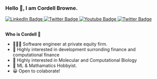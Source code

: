 
### Hello 👋, I am Cordell Browne.

<div id="badges">
  <a href="https://www.linkedin.com/in/cordell-browne-b51429184">
    <img src="https://img.shields.io/badge/LinkedIn-blue?style=for-the-badge&logo=linkedin&logoColor=white" alt="LinkedIn Badge"/>
  </a>
  <a href="mailto: cordellcbrowne@gmail.com">
    <img src="https://img.shields.io/badge/Gmail-red?style=for-the-badge&logo=Gmail&logoColor=white" alt="Twitter Badge"/>
  </a>
  <a href="https://www.kaggle.com/cordellbrowne/account">
    <img src="https://img.shields.io/badge/Kaggle-0088CC?style=for-the-badge&logo=kaggle&logoColor=white" alt="Youtube Badge"/>
  </a>
  <a href="https://cordell.in">
    <img src="https://img.shields.io/badge/Portfolio-CA4245?style=for-the-badge&logo=&logoColor=white" alt="Twitter Badge"/>
  </a>
</div>
<br>

__Who is Cordell 🤔__ 
- 🧑🏿‍💻 Software engineer at private equity firm.
- 🏦 Highly interested in development surronding finance and computational finance
- 🧬 Highly interested in Molecular and Computational Biology
- 🤖 ML & Mathamatics Hobbyist.
- 😀 Open to colaborate!



